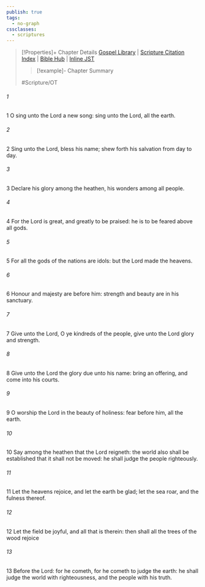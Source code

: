 ```yaml
---
publish: true
tags:
  - no-graph
cssclasses:
  - scriptures
---
```

>[!Properties]+ Chapter Details
>[Gospel Library](https://churchofjesuschrist.org/study/scriptures/ot/ps/96?lang=eng)    |    [Scripture Citation Index](https://scriptures.byu.edu/#07760::c07760)    |    [Bible Hub](https://biblehub.com/psalms/96.htm)    |    [Inline JST](https://scripturetoolbox.com/html/ic/Psalms/96.html)
>>[!example]- Chapter Summary
>> 
> 
>
>#Scripture/OT
###### 1
1 O sing unto the Lord a new song: sing unto the Lord, all the earth.
###### 2
2 Sing unto the Lord, bless his name; shew forth his salvation from day to day.
###### 3
3 Declare his glory among the heathen, his wonders among all people.
###### 4
4 For the Lord is great, and greatly to be praised: he is to be feared above all gods.
###### 5
5 For all the gods of the nations are idols: but the Lord made the heavens.
###### 6
6 Honour and majesty are before him: strength and beauty are in his sanctuary.
###### 7
7 Give unto the Lord, O ye kindreds of the people, give unto the Lord glory and strength.
###### 8
8 Give unto the Lord the glory due unto his name: bring an offering, and come into his courts.
###### 9
9 O worship the Lord in the beauty of holiness: fear before him, all the earth.
###### 10
10 Say among the heathen that the Lord reigneth: the world also shall be established that it shall not be moved: he shall judge the people righteously.
###### 11
11 Let the heavens rejoice, and let the earth be glad; let the sea roar, and the fulness thereof.
###### 12
12 Let the field be joyful, and all that is therein: then shall all the trees of the wood rejoice
###### 13
13 Before the Lord: for he cometh, for he cometh to judge the earth: he shall judge the world with righteousness, and the people with his truth.
